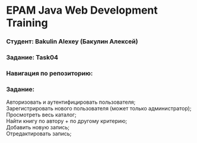 # EPAM Java Web Development Training
### Студент: Bakulin Alexey (Бакулин Алексей)
### Задание: Task04
### Навигация по репозиторию:
### Задание:
Авторизовать и аутентифицировать пользователя;  
Зарегистрировать нового пользователя (может только администратор);  
Просмотреть весь каталог;  
Найти книгу по автору + по другому критерию;  
Добавить новую запись;  
Отредактировать запись;  